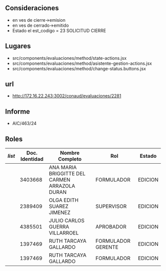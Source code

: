 ## Consideraciones
- en ves de cierre->emision
- en ves de cerrado->emitido
- Estado el est_codigo = 23 SOLICITUD CIERRE
## Lugares
- src/components/evaluaciones/method/state-actions.jsx
- src/components/evaluaciones/method/asistente-gestion-actions.jsx
- src/components/evaluaciones/method/change-status.buttons.jsx
## url
- http://172.16.22.243:3002/conaud/evaluaciones/2281
## Informe
- AIC/463/24
## Roles

| _list_ | Doc. Identidad | Nombre Completo                               | Rol                | Estado  |
| ------ | -------------- | --------------------------------------------- | ------------------ | ------- |
|        | 3403668        | ANA MARIA BRIGGITTE DEL CARMEN ARRAZOLA DURAN | FORMULADOR         | EDICION |
|        | 2389409        | OLGA EDITH SUAREZ JIMENEZ                     | SUPERVISOR         | EDICION |
|        | 4385501        | JULIO CARLOS GUERRA VILLARROEL                | APROBADOR          | EDICION |
|        | 1397469        | RUTH TARCAYA GALLARDO                         | FORMULADOR GERENTE | EDICION |
|        | 1397469        | RUTH TARCAYA GALLARDO                         | FORMULADOR         | EDICION |
